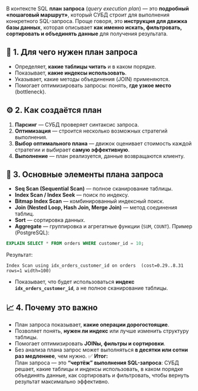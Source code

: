 В контексте SQL **план запроса** (_query execution plan_) — это **подробный «пошаговый маршрут»**, который СУБД строит для выполнения конкретного SQL-запроса.
Проще говоря, это **инструкция для движка базы данных**, которая описывает **как именно искать, фильтровать, сортировать и объединять данные** для получения результата.
## 📌 1. Для чего нужен план запроса
- Определяет, **какие таблицы читать** и в каком порядке.
- Показывает, **какие индексы использовать**.
- Указывает, какие методы объединения (JOIN) применяются.
- Помогает оптимизировать запросы: понять, **где узкое место** (bottleneck).
## ⚙️ 2. Как создаётся план
1. **Парсинг** — СУБД проверяет синтаксис запроса.
2. **Оптимизация** — строится несколько возможных стратегий выполнения.
3. **Выбор оптимального плана** — движок оценивает стоимость каждой стратегии и выбирает **самую эффективную**.
4. **Выполнение** — план реализуется, данные возвращаются клиенту.
## 🧭 3. Основные элементы плана запроса
- **Seq Scan (Sequential Scan)** — полное сканирование таблицы.
- **Index Scan / Index Seek** — поиск по индексу.
- **Bitmap Index Scan** — комбинированный индексный поиск.
- **Join (Nested Loop, Hash Join, Merge Join)** — метод соединения таблиц.
- **Sort** — сортировка данных.
- **Aggregate** — группировка и агрегатные функции (`SUM`, `COUNT`).
Пример (PostgreSQL):
```sql
EXPLAIN SELECT * FROM orders WHERE customer_id = 10;
```
Результат:
```
Index Scan using idx_orders_customer_id on orders  (cost=0.29..8.31 rows=1 width=100)
```
- Показывает, что будет использоваться **индекс `idx_orders_customer_id`**, а не полное сканирование таблицы.
## 📈 4. Почему это важно
- План запроса показывает, **какие операции дорогостоящие**.
- Позволяет понять, **нужен ли индекс** или лучше изменить структуру таблицы.
- Помогает оптимизировать **JOINы, фильтры и сортировки**.
- Без анализа плана запрос может выполняться **в десятки или сотни раз медленнее**, чем нужно.
✅ **Итог:**  
План запроса — это **“чертёж” выполнения SQL-запроса**: СУБД решает, какие таблицы и индексы использовать, в каком порядке объединять данные, как сортировать и фильтровать, чтобы вернуть результат максимально эффективно.
